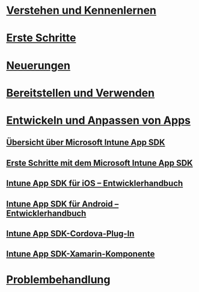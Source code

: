 # [Verstehen und Kennenlernen](/intune/understand-explore/introduction-to-microsoft-intune)
# [Erste Schritte](/intune/get-started/what-to-know-before-you-start-microsoft-intune)
# [Neuerungen](/intune/whats-new/whats-new-in-microsoft-intune)
# [Bereitstellen und Verwenden](/intune/deploy-use/overview-of-device-and-app-lifecycles-in-microsoft-intune)
# [Entwickeln und Anpassen von Apps](intune-app-sdk.md)
## [Übersicht über Microsoft Intune App SDK](intune-app-sdk.md)
## [Erste Schritte mit dem Microsoft Intune App SDK](intune-app-sdk-get-started.md)
## [Intune App SDK für iOS – Entwicklerhandbuch](intune-app-sdk-ios.md)
## [Intune App SDK für Android – Entwicklerhandbuch](intune-app-sdk-android.md)
## [Intune App SDK-Cordova-Plug-In](intune-app-sdk-cordova.md)
## [Intune App SDK-Xamarin-Komponente](intune-app-sdk-xamarin.md)
# [Problembehandlung](/intune/troubleshoot/how-to-get-support-for-microsoft-intune)


<!--HONumber=Nov16_HO3-->


